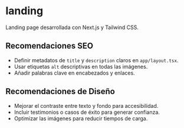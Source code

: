 # landing

Landing page desarrollada con Next.js y Tailwind CSS.

## Recomendaciones SEO

- Definir metadatos de `title` y `description` claros en `app/layout.tsx`.
- Usar etiquetas `alt` descriptivas en todas las imágenes.
- Añadir palabras clave en encabezados y enlaces.

## Recomendaciones de Diseño

- Mejorar el contraste entre texto y fondo para accesibilidad.
- Incluir testimonios o casos de éxito para generar confianza.
- Optimizar las imágenes para reducir tiempos de carga.
